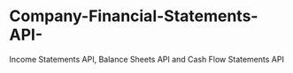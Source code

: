 # Company-Financial-Statements-API-
Income Statements API, Balance Sheets API and Cash Flow Statements API
